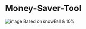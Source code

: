 # Money-Saver-Tool
![image](https://user-images.githubusercontent.com/83990324/210309066-435d6621-ec0d-484c-8ad7-96558465e2c9.png)
Based on snowBall &amp; 10%


